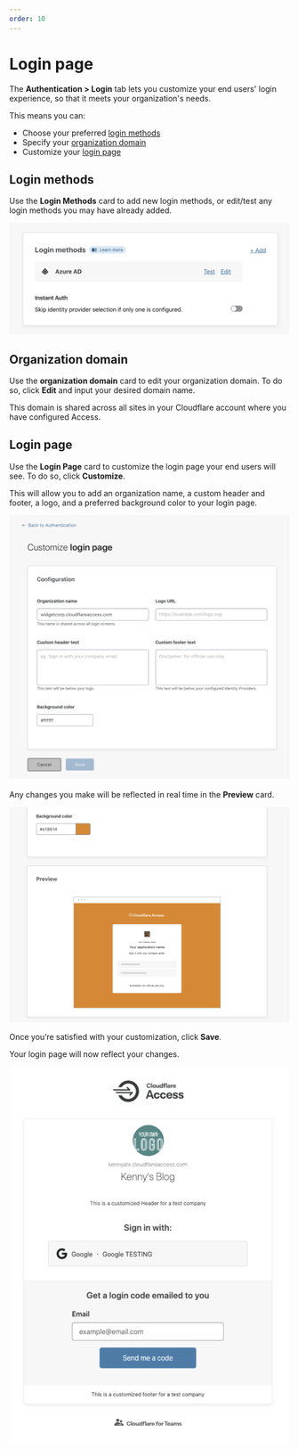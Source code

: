 ```yaml
---
order: 10
---
```


# Login page

The **Authentication > Login** tab lets you customize your end users' login experience, so that it meets your organization's needs. 

This means you can:
* Choose your preferred [login methods](#login-methods)
* Specify your [organization domain](#organization-domain)
* Customize your [login page](#login-page)

## Login methods

Use the **Login Methods** card to add new login methods, or edit/test any login methods you may have already added.

![Login Methods](../static/documentation/identity/devices/login-methods.png)

## Organization domain

Use the **organization domain** card to edit your organization domain. To do so, click **Edit** and input your desired domain name.

This domain is shared across all sites in your Cloudflare account where you have configured Access.

## Login page

Use the **Login Page** card to customize the login page your end users will see. To do so, click **Customize**.

This will allow you to add an organization name, a custom header and footer, a logo, and a preferred background color to your login page.

![Login Customize Card](../static/documentation/identity/devices/customize-login-card.png)

Any changes you make will be reflected in real time in the **Preview** card.

![Preview Card](../static/documentation/identity/devices/preview-card-login.png)

Once you’re satisfied with your customization, click **Save**.

Your login page will now reflect your changes.

![Customized Login](../static/documentation/identity/devices/customized-login.png)

